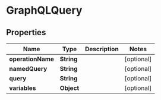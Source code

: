 

# GraphQLQuery


## Properties

Name | Type | Description | Notes
------------ | ------------- | ------------- | -------------
**operationName** | **String** |  |  [optional]
**namedQuery** | **String** |  |  [optional]
**query** | **String** |  |  [optional]
**variables** | **Object** |  |  [optional]



